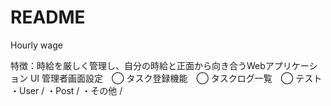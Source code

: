 # README
Hourly wage

特徴：時給を厳しく管理し、自分の時給と正面から向き合うWebアプリケーション
UI
管理者画面設定　◯
タスク登録機能　◯
タスクログ一覧　◯
テスト
・User /
・Post /
・その他 /